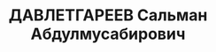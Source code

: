 ---
title: ДАВЛЕТГАРЕЕВ Сальман Абдулмусабирович
description: "Род. в 1892, Уфимская губ., татарин. Проживал: Змеиногорский р-н, с.\
  \ Змеиногорское. Управляющий приисковым управлением \n  Арестован 07.06.1937. Обв.\
  \ по ст. 17-58-8, ст. 58-7, 11. Приговор: ВК ВС СССР, 01.11.1937 – ВМН. Расстрелян\
  \ 01.11.1937, г.Новосибирск. \n  Реабилитирован верховным судом СССР 25.02.1958"
---